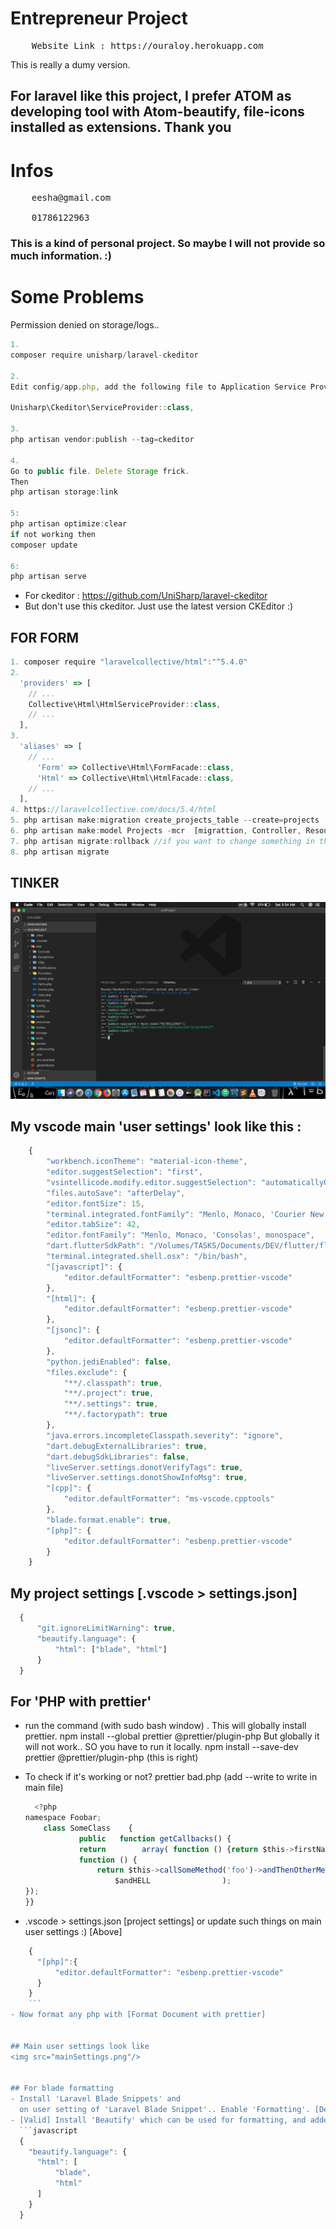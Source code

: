 # Entrepreneur Project
<pre>
	Website Link : https://ouraloy.herokuapp.com
</pre>
This is really a dumy version.

## For laravel like this project, I prefer ATOM as developing tool with Atom-beautify, file-icons installed as extensions. Thank you

# Infos
<pre>
	eesha@gmail.com <br>
	01786122963
</pre>

### This is a kind of personal project. So maybe I will not provide so much information. :)

# Some Problems
Permission denied on storage/logs..

```javascript
1.
composer require unisharp/laravel-ckeditor

2.
Edit config/app.php, add the following file to Application Service Providers section.

Unisharp\Ckeditor\ServiceProvider::class,

3.
php artisan vendor:publish --tag=ckeditor

4.
Go to public file. Delete Storage frick.
Then
php artisan storage:link

5:
php artisan optimize:clear
if not working then
composer update

6:
php artisan serve

```
- For ckeditor : https://github.com/UniSharp/laravel-ckeditor
- But don't use this ckeditor. Just use the latest version CKEditor :)


## FOR FORM
```javascript
1. composer require "laravelcollective/html":"^5.4.0"
2.
  'providers' => [
    // ...
    Collective\Html\HtmlServiceProvider::class,
    // ...
  ],
3.
  'aliases' => [
    // ...
      'Form' => Collective\Html\FormFacade::class,
      'Html' => Collective\Html\HtmlFacade::class,
    // ...
  ],
4. https://laravelcollective.com/docs/5.4/html
5. php artisan make:migration create_projects_table --create=projects
6. php artisan make:model Projects -mcr  [migrattion, Controller, Resource]
7. php artisan migrate:rollback //if you want to change something in the table
8. php artisan migrate

```

## TINKER
<img src="TINKER.png"/>

## My vscode main 'user settings' look like this :
  ```javascript
      {
          "workbench.iconTheme": "material-icon-theme",
          "editor.suggestSelection": "first",
          "vsintellicode.modify.editor.suggestSelection": "automaticallyOverrodeDefaultValue",
          "files.autoSave": "afterDelay",
          "editor.fontSize": 15,
          "terminal.integrated.fontFamily": "Menlo, Monaco, 'Courier New', monospace",
          "editor.tabSize": 42,
          "editor.fontFamily": "Menlo, Monaco, 'Consolas', monospace",
          "dart.flutterSdkPath": "/Volumes/TASKS/Documents/DEV/flutter/flutter",
          "terminal.integrated.shell.osx": "/bin/bash",
          "[javascript]": {
              "editor.defaultFormatter": "esbenp.prettier-vscode"
          },
          "[html]": {
              "editor.defaultFormatter": "esbenp.prettier-vscode"
          },
          "[jsonc]": {
              "editor.defaultFormatter": "esbenp.prettier-vscode"
          },
          "python.jediEnabled": false,
          "files.exclude": {
              "**/.classpath": true,
              "**/.project": true,
              "**/.settings": true,
              "**/.factorypath": true
          },
          "java.errors.incompleteClasspath.severity": "ignore",
          "dart.debugExternalLibraries": true,
          "dart.debugSdkLibraries": false,
          "liveServer.settings.donotVerifyTags": true,
          "liveServer.settings.donotShowInfoMsg": true,
          "[cpp]": {
              "editor.defaultFormatter": "ms-vscode.cpptools"
          },
          "blade.format.enable": true,
          "[php]": {
              "editor.defaultFormatter": "esbenp.prettier-vscode"
          }
      }
```

## My project settings [.vscode > settings.json]
  ```javascript
    {
        "git.ignoreLimitWarning": true,
        "beautify.language": {
            "html": ["blade", "html"]
        }
    }
  ```


## For 'PHP with prettier'
- run the command (with sudo bash window) . This will globally install prettier.
  npm install --global prettier @prettier/plugin-php
  But globally it will not work.. SO you have to run it locally.
  npm install --save-dev prettier @prettier/plugin-php (this is right)
- To check if it's working or not?
  prettier bad.php (add --write to write in main file)

    ```javascript
      <?php
    namespace Foobar;
        class SomeClass    {
                public   function getCallbacks() {
                return        array( function () {return $this->firstName;},
                function () {
                    return $this->callSomeMethod('foo')->andThenOtherMethod( Bar::withSome("arguments"),
                        $andHELL                );
    });
    }}
    ```
- .vscode > settings.json [project settings]
  or update such things on main user settings :) [Above]
```javascript
    {
      "[php]":{
          "editor.defaultFormatter": "esbenp.prettier-vscode"
      }
    }
    ```
- Now format any php with [Format Document with prettier]


## Main user settings look like
<img src="mainSettings.png"/>


## For blade formatting
- Install 'Laravel Blade Snippets' and
  on user setting of 'Laravel Blade Snippet'.. Enable 'Formatting'. [Deprecated]
- [Valid] Install 'Beautify' which can be used for formatting, and added these lines into 'project settings',
  ```javascript
  {
    "beautify.language": {
      "html": [
          "blade",
          "html"
      ]
    }
  }

  ```
